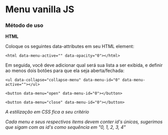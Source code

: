 # Menu vanilla JS

### Método de uso

**HTML**

Coloque os seguintes data-attributes em seu HTML element:

`<html data-menu-active="" data-opacity="0"></html>`

Em seguida, você deve adicionar qual será sua lista a ser exibida, e definir ao menos dois botões para que ela seja aberta/fechada:

`<ul data-collapse="collapse-menu" data-menu-id="0" data-menu-active=""></ul>`

`<button data-menu="open" data-menu-id="0"></button>`

`<button data-menu="close" data-menu-id="0"></button>`


*A estilização em CSS fica a seu critério*

*Cada menu e seus respectivos items devem conter id's únicas, sugerimos que sigam com as id's como sequência em "0, 1, 2, 3, 4"*